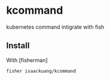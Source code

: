# kcommand
kubernetes command intigrate with fish

## Install

With [fisherman]

```
fisher isaackuang/kcommand
```
